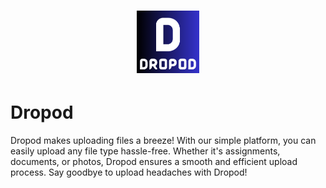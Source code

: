 <h1 align="center">
  <img src="https://raw.githubusercontent.com/imfarhat/Dropod/main/public/android-chrome-192x192.png" alt="Dropod Logo" height="100">
</h1>

# Dropod

Dropod makes uploading files a breeze! With our simple platform, you can easily upload any file type hassle-free. Whether it's assignments, documents, or photos, Dropod ensures a smooth and efficient upload process. Say goodbye to upload headaches with Dropod!